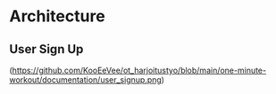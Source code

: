 # Architecture

## User Sign Up

(https://github.com/KooEeVee/ot_harjoitustyo/blob/main/one-minute-workout/documentation/user_signup.png)